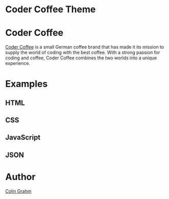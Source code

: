# Coder Coffee Theme

# Coder Coffee

[Coder Coffee](https://codercoffee.de) is a small German coffee brand that has made it its mission to supply the world of coding with the best coffee. With a strong passion for coding and coffee, Coder Coffee combines the two worlds into a unique experience.

# Examples

## HTML


## CSS


## JavaScript


## JSON



# Author
[Colin Grahm](https://github.com/CGWebDev2003)